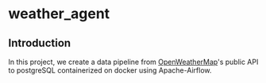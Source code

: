 # weather_agent

## Introduction
In this project, we create a data pipeline from [OpenWeatherMap](https://openweathermap.org/)'s public API to postgreSQL containerized on docker using Apache-Airflow.
